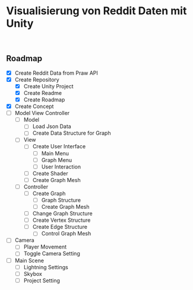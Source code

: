 # Visualisierung von Reddit Daten mit Unity



<br/>

## Roadmap

- [X] Create Reddit Data from Praw API
- [X] Create Repository
  - [X] Create Unity Project
  - [X] Create Readme
  - [X] Create Roadmap
- [X] Create Concept
- [ ] Model View Controller
  - [ ] Model
    - [ ] Load Json Data
    - [ ] Create Data Structure for Graph
  - [ ] View
    - [ ] Create User Interface
      - [ ] Main Menu
      - [ ] Graph Menu
      - [ ] User Interaction
    - [ ] Create Shader
    - [ ] Create Graph Mesh
  - [ ] Controller
    - [ ] Create Graph
      - [ ] Graph Structure
      - [ ] Create Graph Mesh
    - [ ] Change Graph Structure
    - [ ] Create Vertex Structure
    - [ ] Create Edge Structure
      - [ ] Control Graph Mesh
- [ ] Camera
  - [ ] Player Movement
  - [ ] Toggle Camera Setting  
- [ ] Main Scene
  - [ ] Lightning Settings
  - [ ] Skybox
  - [ ] Project Setting
<br/>
